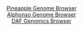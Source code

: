 <div id="Pineapple_Genome_Browser" align="center">
  <a href="https://ink-blot.github.io/?sessionURL=blob:zZJda9swFIb_i6BlA8e2_BkbynCafmRd6jaZm9JSjGLLjlZZciQlbhLy36eVjd2s0FxsDHQhHY503vfVswNrLCThDMTAMaFvQggMIBe8m6KmpfgaNViCuEJUYgMIXGGBWYFBvAMVkgplky_65kKpVsaWRVTbaxCruSldEzVoyxnqpFnwxjrllKI5F0hxIa2BQGtukXrd6_Acta2pZ7umb5VIIQvRdsGZ5FaLWZ13.r38VymvMeMNzpsVVeRVQK71aI2lWaFPyWyaFAWW8gpvRuVJcjVK7tyz7OEiOH3I0stZFsyOp6RmSK0EPklH_mceOQ6dpPPLehQk4ZFzPg7ZfUee.0fu8PjspSUCyxMYwr7nBF7f1dEQVuKX_8m1XuRA58OuKHGwGSyqbnufna.2R86gdFGSDO_Q.A3newNQXqw0C6BYiDCGtuHageE7Qe_HFvYN2450PoITED8.GUAJVDzr9scdUJtWEwMkXq5e4TEAFyUWIO5Fth3CKHJ8L_TsKIJ7YwdWgv69cM.zSRTaTuI4QV4RqjTOZS5ZK03EmLkuKrPeHpjmcnJ7kcJBerMdf3OTxdeXbDbx0j6c2tkfs_S0fz369QO10fco.ifcvUeIqeaHwhbKjN48.OUwW17cpnbt3d.Mp0xN.tfem_EcFk3FRYOU7tcVffxJ2xoJgpjShTWRZE4oUZuZTpF3IIaOq6EFBadcUwhEPf9gG7YBffvjbzjd_dP.Ow--">Pineapple Genome Browser</a>
</div>
<div id="Alphonso_Genome_Browser" align="center">
  <a href="https://ink-blot.github.io/?sessionURL=blob:zZRda9swFIb_i6BlA8eW7cSJDWW4abokLRtNlqYfFHNiy44WW1IlxU4T8t.nlI3ddNBcbAyMkA6S_Z5HD96hmkhFOUMR8my3Y7suspBa8mYKlSjJF6iIQlEOpSIWkiQnkrCUoGiHclAaZpNrc3KptVCR41AtWhWwgtvKt6GCLWfQKDvlldPnZQkLLkFzqZxzCTV3aFG3GrIAIWzzbd_uOBlocKAUS84UdwRhRdKY9yW_SklBGK9IUq1LTV8DJCaPyZjZOXyK59M4TYlSV.RllJ3FV6P41h_MHj4H_YfZ1.F8FsxPp7RgoNeSnHEF_ni8WQ2luNncwnByP2WruBk2pH3iX5wONoJKos7crttre0EnDA0YyjKy.Z96Ng89tu_zu.Gw19_CBVz2T7xL.b1rRuxOrwXTJH6j9wBjtLdQydO1cQGlS9mNXGz5OLA6XtA6TN2ehfGBkOQURY9PFtIS0pXZ_rhD.kUYY5Aiz.tXeSzEZUYkilohxl03DL1Ou9vGYejurR1ay_Lv4b2cTcIu9mLPC5KcltronCWKCWUDY3ad5naxPZJn78Q7F9uLbyytxtkNHpnlLR0MmmdssHoqKP5A1EImwOtFmnbfk.uf.PeeILZeHCsdWc4Nl8mdqgc3cTDajkCSu_tV2czG5G1Ah__QcXByLivQZr.pmOVP62qQFJg2hZoquqAl1S9zw5E3KHI938iLUl5yYyOSxeIDtrDldvDH35L6.6f9Dw--">Alphonso Genome Browser</a>
</div>


<div id="DAF_Genomics_Browser" align="center">
  <a href="https://ink-blot.github.io/?sessionURL=blob:tZFra9swFIb_iyD95JtkxzcIw.2SLaTt2gY3w6UEzT6OxWTLkeSkXch_n8g6BrswBh1IQuJc3vfoOaAdSMVEh1JEHDx2MEYWUo3YL2nbc7imLSiU1pQrsJCEGiR0JaD0gGqqNM3vLk1lo3WvUtetaG1voBMtK5WjfIf2thKDbsCk2sShLf0iOrpXTilak6ypS3nfiE4Jl5YlKGV7bg_dZr2n5vgeW59awroduGYn1bUxYYxVTk2NW9ZV8PQXI_9B2Sz2Jlsts1P9Ap7n1SRbzLN7f5oX78KLIv_wfpWHq7Ml23RUDxImrXfLouLKF3xRXXzcFVVceOdjIJeZGvlvz6ZPPZOgJjjCcUBCLw7R0UJclINBgMpG4hQHVkRiiwSB_XL1x6H5AykYSh8eLaQlLT.b9IcD0s.9AYUUbIcTMwsJWYFEqZ14XoSThIyDKPCSBB.tAxokf2WSs_wuiTySERI6n2hr9GvGT99nhH4NvhbGnzqb_a.Yhtl2Px2Rc3x_s50TvLsut5kSdaU4H5FZ_FtUkZngj6PVQrZUm9C35wsYyo1iC53.QcY_Ph6_Ag--">DAF Genomics Browser</a>
</div>
